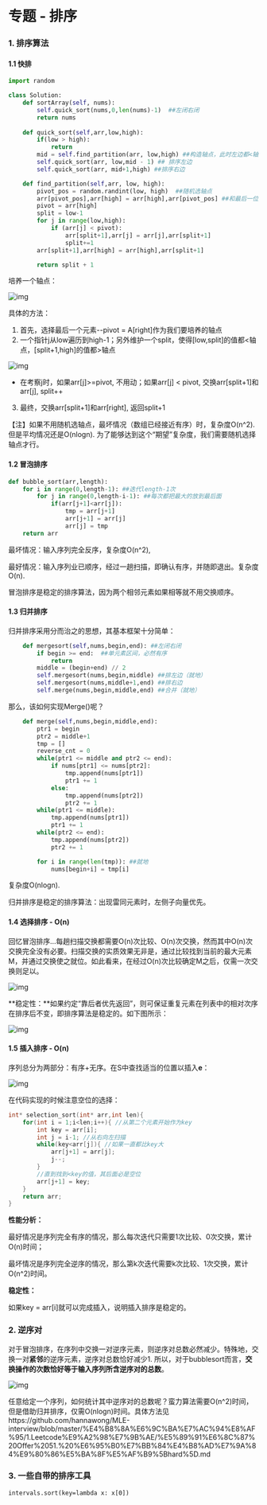 # 专题 - 排序

### 1. 排序算法

#### 1.1 快排

```python
import random

class Solution:
    def sortArray(self, nums):
        self.quick_sort(nums,0,len(nums)-1)  ##左闭右闭
        return nums
        
    def quick_sort(self,arr,low,high):
        if(low > high):
            return
        mid = self.find_partition(arr, low,high) ##构造轴点，此时左边都<轴点，右边都>轴点
        self.quick_sort(arr, low,mid - 1) ## 排序左边
        self.quick_sort(arr, mid+1,high) ##排序右边

    def find_partition(self,arr, low, high):
        pivot_pos = random.randint(low, high)  ##随机选轴点
        arr[pivot_pos],arr[high] = arr[high],arr[pivot_pos] ##和最后一位交换
        pivot = arr[high]
        split = low-1
        for j in range(low,high):
            if (arr[j] < pivot):
                arr[split+1],arr[j] = arr[j],arr[split+1]
                split+=1
        arr[split+1],arr[high] = arr[high],arr[split+1]

        return split + 1

```

培养一个轴点：

![img](https://pic1.zhimg.com/80/v2-2b70124e17ea9fea9eda1e9bfb745a58_1440w.jpg)

具体的方法：

1. 首先，选择最后一个元素--pivot = A[right]作为我们要培养的轴点
2. 一个指针j从low遍历到high-1；另外维护一个split，使得[low,split]的值都<轴点，[split+1,high]的值都>轴点

![img](https://pic1.zhimg.com/80/v2-92d87d44c985b2f9589b7626f58c6ba0_1440w.jpg)

- 在考察j时，如果arr[j]>=pivot, 不用动；如果arr[j] < pivot, 交换arr[split+1]和arr[j], split++

3. 最终，交换arr[split+1]和arr[right], 返回split+1



【注】如果不用随机选轴点，最坏情况（数组已经接近有序）时，复杂度O(n^2). 但是平均情况还是O(nlogn). 为了能够达到这个“期望”复杂度，我们需要随机选择轴点才行。

#### 1.2 冒泡排序

```python
def bubble_sort(arr,length):
    for i in range(0,length-1): ##迭代length-1次
        for j in range(0,length-i-1): ##每次都把最大的放到最后面
            if(arr[j+1]<arr[j]):
                tmp = arr[j+1]
                arr[j+1] = arr[j]
                arr[j] = tmp
    return arr
```

最坏情况：输入序列完全反序，复杂度O(n^2), 

最好情况：输入序列业已顺序，经过一趟扫描，即确认有序，并随即退出。复杂度O(n). 

冒泡排序是稳定的排序算法，因为两个相邻元素如果相等就不用交换顺序。

#### 1.3 归并排序

归并排序采用分而治之的思想，其基本框架十分简单：

```python
    def mergesort(self,nums,begin,end): ##左闭右闭
        if begin >= end:  ##单元素区间，必然有序
            return
        middle = (begin+end) // 2
        self.mergesort(nums,begin,middle) ##排左边（就地）
        self.mergesort(nums,middle+1,end) ##排右边
        self.merge(nums,begin,middle,end) ##合并（就地）
```

那么，该如何实现Merge()呢？

```python
    def merge(self,nums,begin,middle,end):
        ptr1 = begin
        ptr2 = middle+1
        tmp = []
        reverse_cnt = 0
        while(ptr1 <= middle and ptr2 <= end):
            if nums[ptr1] <= nums[ptr2]:
                tmp.append(nums[ptr1])
                ptr1 += 1
            else:
                tmp.append(nums[ptr2])
                ptr2 += 1
        while(ptr1 <= middle):
            tmp.append(nums[ptr1])
            ptr1 += 1
        while(ptr2 <= end):
            tmp.append(nums[ptr2])
            ptr2 += 1

        for i in range(len(tmp)): ##就地
            nums[begin+i] = tmp[i]

```

复杂度O(nlogn).

归并排序是稳定的排序算法：出现雷同元素时，左侧子向量优先。

#### 1.4 选择排序 - O(n)

回忆冒泡排序...每趟扫描交换都需要O(n)次比较、O(n)次交换，然而其中O(n)次交换完全没有必要。扫描交换的实质效果无非是，通过比较找到当前的最大元素M，并通过交换使之就位。如此看来，在经过O(n)次比较确定M之后，仅需一次交换则足以。

![img](https://pic3.zhimg.com/80/v2-ea8594b03c98efae00b9f4baabadf491_1440w.png)

**稳定性：**如果约定“靠后者优先返回”，则可保证重复元素在列表中的相对次序在排序后不变，即排序算法是稳定的。如下图所示：

![img](https://pic3.zhimg.com/80/v2-2a66f216b0f88f158acf779615c58817_1440w.png)

#### 1.5 插入排序 - O(n)

序列总分为两部分：有序+无序。在S中查找适当的位置以插入**e**：

![img](https://pic3.zhimg.com/80/v2-5856528a10706ec2c259cc47d362e246_1440w.jpeg)

在代码实现的时候注意空位的选择：

```c++
int* selection_sort(int* arr,int len){
    for(int i = 1;i<len;i++){ //从第二个元素开始作为key
        int key = arr[i];
        int j = i-1; //从右向左扫描
        while(key<arr[j]){ //如果一直都比key大
            arr[j+1] = arr[j];
            j--;
        }
        //直到找到<key的值，其后面必是空位
        arr[j+1] = key;
    }
    return arr;
}
```

**性能分析：**

最好情况是序列完全有序的情况，那么每次迭代只需要1次比较、0次交换，累计O(n)时间；

最坏情况是序列完全逆序的情况，那么第k次迭代需要k次比较、1次交换，累计O(n^2)时间。

**稳定性：**

如果key = arr[i]就可以完成插入，说明插入排序是稳定的。

### 2. 逆序对

对于冒泡排序，在序列中交换一对逆序元素，则逆序对总数必然减少。特殊地，交换一对**紧邻**的逆序元素，逆序对总数恰好减少1. 所以，对于bubblesort而言，**交换操作的次数恰好等于输入序列所含逆序对的总数**。

![img](https://pic2.zhimg.com/80/v2-90ed2c9736846ad659b0c193aca37801_1440w.jpeg)

任意给定一个序列，如何统计其中逆序对的总数呢？蛮力算法需要O(n^2)时间，但是借助归并排序，仅需O(nlogn)时间。具体方法见https://github.com/hannawong/MLE-interview/blob/master/%E4%B8%8A%E6%9C%BA%E7%AC%94%E8%AF%95/1.Leetcode%E9%A2%98%E7%9B%AE/%E5%89%91%E6%8C%87%20Offer%2051.%20%E6%95%B0%E7%BB%84%E4%B8%AD%E7%9A%84%E9%80%86%E5%BA%8F%E5%AF%B9%5Bhard%5D.md



### 3. 一些自带的排序工具

`intervals.sort(key=lambda x: x[0])   `